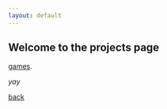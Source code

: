 ```yaml
---
layout: default
---
```


## Welcome to the projects page
[games](./games/games.md).

_yay_

[back](../../)
